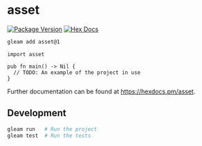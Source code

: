 # asset

[![Package Version](https://img.shields.io/hexpm/v/asset)](https://hex.pm/packages/asset)
[![Hex Docs](https://img.shields.io/badge/hex-docs-ffaff3)](https://hexdocs.pm/asset/)

```sh
gleam add asset@1
```
```gleam
import asset

pub fn main() -> Nil {
  // TODO: An example of the project in use
}
```

Further documentation can be found at <https://hexdocs.pm/asset>.

## Development

```sh
gleam run   # Run the project
gleam test  # Run the tests
```
